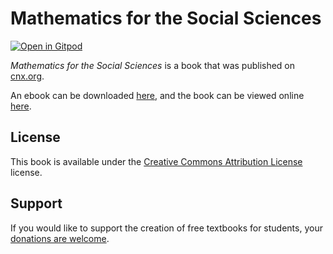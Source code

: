 # Mathematics for the Social Sciences

[![Open in Gitpod](https://gitpod.io/button/open-in-gitpod.svg)](https://gitpod.io/from-referrer/)

_Mathematics for the Social Sciences_ is a book that was published on [cnx.org](https://cnx.org/).

An ebook can be downloaded [here](https://github.com/cnx-user-books/cnxbook-mathematics-for-the-social-sciences/releases/latest), and the book can be viewed online [here](https://github.com/cnx-user-books/cnxbook-mathematics-for-the-social-sciences/releases/latest).

## License
This book is available under the [Creative Commons Attribution License](./LICENSE) license.

## Support
If you would like to support the creation of free textbooks for students, your [donations are welcome](https://riceconnect.rice.edu/donation/support-openstax-banner).
